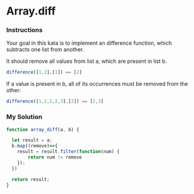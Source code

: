 # Array.diff

### Instructions

Your goal in this kata is to implement an difference function, which subtracts one list from another.

It should remove all values from list a, which are present in list b.

```js
difference([1,2],[1]) == [2]
```

If a value is present in b, all of its occurrences must be removed from the other:

```js
difference([1,2,2,2,3],[2]) == [1,3]
```

### My Solution

```js
function array_diff(a, b) {

  let result = a;
  b.map((remove)=>{
    result = result.filter(function(num) {
    	return num != remove
    });
  })

  return result;
}
```
